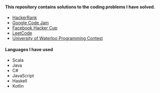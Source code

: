 #### This repository contains solutions to the coding problems I have solved.
- [HackerRank](https://www.hackerrank.com/shengmin)
- [Google Code Jam](https://code.google.com/codejam/)
- [Facebook Hacker Cup](https://www.facebook.com/hackercup)
- [LeetCode](http://oj.leetcode.com/)
- [University of Waterloo Programming Contest](http://acm.student.cs.uwaterloo.ca/~acm00/)

#### Languages I have used
- Scala
- Java
- C#
- JavaScript
- Haskell
- Kotlin

